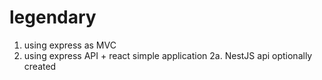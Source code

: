 # legendary

1. using express as MVC
2. using express API + react simple application
   2a. NestJS api optionally created
